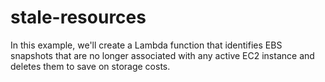 # stale-resources
In this example, we'll create a Lambda function that identifies EBS snapshots that are no longer associated with any active EC2 instance and deletes them to save on storage costs.
